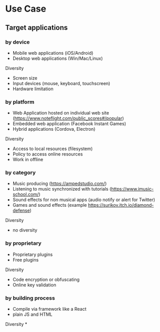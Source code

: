# Use Case

## Target applications

### by device
* Mobile web applications (iOS/Android)
* Desktop web applications (Win/Mac/Linux)

Diversity
* Screen size
* Input devices (mouse, keyboard, touchscreen)
* Hardware limitation

### by platform
* Web Application hosted on individual web site (https://www.noteflight.com/public_scores#/popular)
* Embedded web application (Facebook Instant Games)
* Hybrid applications (Cordova, Electron)

Diversity
* Access to local resources (filesystem)
* Policy to access online resources
* Work in offline

### by category
* Music producing (https://ampedstudio.com/)
* Listening to music synchronized with tutorials (https://www.imusic-school.com/)
* Sound effects for non musical apps (audio notify or alert for Twitter)
* Games and sound effects (example https://surikov.itch.io/diamond-defense)

Diversity
* no diversity

### by proprietary
* Proprietary plugins
* Free plugins

Diversity
* Code encryption or obfuscating
* Online key validation

### by building process
* Compile via framework like a React
* plain JS and HTML

Diversity
* 


